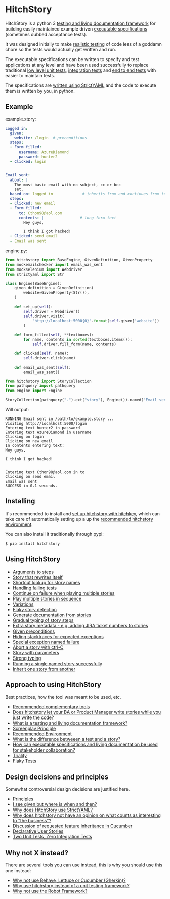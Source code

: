 # HitchStory


HitchStory is a python 3
[testing and living documentation framework](https://hitchdev.com/hitchstory/approach/testing-and-living-documentation) for building easily
maintained example driven [executable specifications](https://hitchdev.com/hitchstory/why/executable-specifications) (sometimes dubbed
acceptance tests).

It was designed initially to make [realistic testing](https://hitchdev.com/hitchstory/approach/realistic-testing) of code less
of a goddamn chore so the tests would actually get written and run.

The executable specifications can be written to specify and test applications at
any level and have been used successfully to replace traditional
[low level unit tests](https://hitchdev.com/hitchstory/), [integration tests](https://hitchdev.com/hitchstory/) and [end to end tests](https://hitchdev.com/hitchstory/)
with easier to maintain tests.

The specifications are [written using StrictYAML](https://hitchdev.com/hitchstory/why/strictyaml) and the
code to execute them is written by you, in python.


## Example








example.story:

```yaml
Logged in:
  given:
    website: /login  # preconditions
  steps:
  - Form filled:
      username: AzureDiamond
      password: hunter2
  - Clicked: login


Email sent:
  about: |
    The most basic email with no subject, cc or bcc
    set.
  based on: logged in             # inherits from and continues from test above
  steps:
  - Clicked: new email
  - Form filled:
      to: Cthon98@aol.com
      contents: |                # long form text
        Hey guys,

        I think I got hacked!
  - Clicked: send email
  - Email was sent

```









engine.py:

```python
from hitchstory import BaseEngine, GivenDefinition, GivenProperty
from mockemailchecker import email_was_sent
from mockselenium import Webdriver
from strictyaml import Str

class Engine(BaseEngine):
    given_definition = GivenDefinition(
        website=GivenProperty(Str()),
    )

    def set_up(self):
        self.driver = Webdriver()
        self.driver.visit(
            "http://localhost:5000{0}".format(self.given['website'])
        )

    def form_filled(self, **textboxes):
        for name, contents in sorted(textboxes.items()):
            self.driver.fill_form(name, contents)

    def clicked(self, name):
        self.driver.click(name)

    def email_was_sent(self):
        email_was_sent()

```









```python
from hitchstory import StoryCollection
from pathquery import pathquery
from engine import Engine

StoryCollection(pathquery(".").ext("story"), Engine()).named("Email sent").play()

```

Will output:
```
RUNNING Email sent in /path/to/example.story ...
Visiting http://localhost:5000/login
Entering text hunter2 in password
Entering text AzureDiamond in username
Clicking on login
Clicking on new email
In contents entering text:
Hey guys,

I think I got hacked!


Entering text Cthon98@aol.com in to
Clicking on send email
Email was sent
SUCCESS in 0.1 seconds.
```












## Installing

It's recommended to install and [set up hitchstory with hitchkey](https://hitchdev.com/hitchstory/setup-with-hitchkey), which can take care of automatically
setting up a up the [recommended hitchstory environment](https://hitchdev.com/hitchstory/approach/recommended-environment).

You can also install it traditionally through pypi:

```bash
$ pip install hitchstory
```


## Using HitchStory

- [Arguments to steps](https://hitchdev.com/hitchstory/using/alpha/steps-and-step-arguments)
- [Story that rewrites itself](https://hitchdev.com/hitchstory/using/alpha/rewrite-story)
- [Shortcut lookup for story names](https://hitchdev.com/hitchstory/using/alpha/shortcut-lookup)
- [Handling failing tests](https://hitchdev.com/hitchstory/using/alpha/failing-tests)
- [Continue on failure when playing multiple stories](https://hitchdev.com/hitchstory/using/alpha/continue-on-failure)
- [Play multiple stories in sequence](https://hitchdev.com/hitchstory/using/alpha/play-multiple-stories)
- [Variations](https://hitchdev.com/hitchstory/using/alpha/variations)
- [Flaky story detection](https://hitchdev.com/hitchstory/using/alpha/flaky-story-detection)
- [Generate documentation from stories](https://hitchdev.com/hitchstory/using/alpha/generate-documentation)
- [Gradual typing of story steps](https://hitchdev.com/hitchstory/using/alpha/gradual-typing)
- [Extra story metadata - e.g. adding JIRA ticket numbers to stories](https://hitchdev.com/hitchstory/using/alpha/metadata)
- [Given preconditions](https://hitchdev.com/hitchstory/using/alpha/given)
- [Hiding stacktraces for expected exceptions](https://hitchdev.com/hitchstory/using/alpha/expected-exceptions)
- [Special exception named failure](https://hitchdev.com/hitchstory/using/alpha/special-failure-exception)
- [Abort a story with ctrl-C](https://hitchdev.com/hitchstory/using/alpha/aborting)
- [Story with parameters](https://hitchdev.com/hitchstory/using/alpha/parameterized-stories)
- [Strong typing](https://hitchdev.com/hitchstory/using/alpha/strong-typing)
- [Running a single named story successfully](https://hitchdev.com/hitchstory/using/alpha/run-single-named-story)
- [Inherit one story from another](https://hitchdev.com/hitchstory/using/alpha/inheritance)



## Approach to using HitchStory

Best practices, how the tool was meant to be used, etc.

- [Recommended complementary tools](https://hitchdev.com/hitchstory/approach/complementary-tools)
- [Does hitchstory let your BA or Product Manager write stories while you just write the code?](https://hitchdev.com/hitchstory/approach/human-writable)
- [What is a testing and living documentation framework?](https://hitchdev.com/hitchstory/approach/testing-and-living-documentation)
- [Screenplay Principle](https://hitchdev.com/hitchstory/approach/screenplay-principle)
- [Recommended Environment](https://hitchdev.com/hitchstory/approach/recommended-environment)
- [What is the difference betweeen a test and a story?](https://hitchdev.com/hitchstory/approach/test-or-story)
- [How can executable specifications and living documentation be used for stakeholder collaboration?](https://hitchdev.com/hitchstory/approach/stakeholder-collaboration)
- [Triality](https://hitchdev.com/hitchstory/approach/triality)
- [Flaky Tests](https://hitchdev.com/hitchstory/approach/flaky-tests)


## Design decisions and principles

Somewhat controversial design decisions are justified here.

- [Principles](https://hitchdev.com/hitchstory/why/principles)
- [I see given but where is when and then?](https://hitchdev.com/hitchstory/why/given-when-then)
- [Why does HitchStory use StrictYAML?](https://hitchdev.com/hitchstory/why/strictyaml)
- [Why does hitchstory not have an opinion on what counts as interesting to "the business"?](https://hitchdev.com/hitchstory/why/interesting-to-the-business)
- [Discussion of requested feature inheritance in Cucumber](https://hitchdev.com/hitchstory/why/inheritance)
- [Declarative User Stories](https://hitchdev.com/hitchstory/why/declarative)
- [Two Unit Tests, Zero Integration Tests](https://hitchdev.com/hitchstory/why/2-unit-tests-0-integration-tests)


## Why not X instead?

There are several tools you can use instead, this is why you should use this one instead:

- [Why not use Behave, Lettuce or Cucumber (Gherkin)?](https://hitchdev.com/hitchstory/why-not/gherkin)
- [Why use hitchstory instead of a unit testing framework?](https://hitchdev.com/hitchstory/why-not/unit-test)
- [Why not use the Robot Framework?](https://hitchdev.com/hitchstory/why-not/robot)
